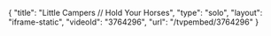 {
    "title": "Little Campers \/\/ Hold Your Horses",
    "type": "solo",
    "layout": "iframe-static",
    "videoId": "3764296",
    "url": "\/tvpembed\/3764296"
}
